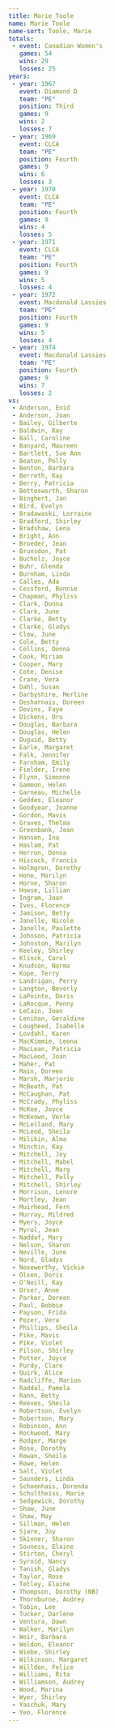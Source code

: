 ```yaml
---
title: Marie Toole
name: Marie Toole
name-sort: Toole, Marie
totals:
 - event: Canadian Women's
   games: 54
   wins: 29
   losses: 25
years:
 - year: 1967
   event: Diamond D
   team: "PE"
   position: Third
   games: 9
   wins: 2
   losses: 7
 - year: 1969
   event: CLCA
   team: "PE"
   position: Fourth
   games: 9
   wins: 6
   losses: 3
 - year: 1970
   event: CLCA
   team: "PE"
   position: Fourth
   games: 9
   wins: 4
   losses: 5
 - year: 1971
   event: CLCA
   team: "PE"
   position: Fourth
   games: 9
   wins: 5
   losses: 4
 - year: 1972
   event: Macdonald Lassies
   team: "PE"
   position: Fourth
   games: 9
   wins: 5
   losses: 4
 - year: 1974
   event: Macdonald Lassies
   team: "PE"
   position: Fourth
   games: 9
   wins: 7
   losses: 2
vs:
 - Anderson, Enid
 - Anderson, Joan
 - Bailey, Gilberte
 - Baldwin, Kay
 - Ball, Caroline
 - Banyard, Maureen
 - Bartlett, Sue Ann
 - Beaton, Polly
 - Benton, Barbara
 - Berreth, Kay
 - Berry, Patricia
 - Bettesworth, Sharon
 - Binghert, Jan
 - Bird, Evelyn
 - Bradawaski, Lorraine
 - Bradford, Shirley
 - Bradshaw, Lena
 - Bright, Ann
 - Broeder, Jean
 - Brunsdon, Pat
 - Bucholz, Joyce
 - Buhr, Glenda
 - Burnham, Linda
 - Calles, Ada
 - Cessford, Bonnie
 - Chapman, Phyliss
 - Clark, Donna
 - Clark, June
 - Clarke, Betty
 - Clarke, Gladys
 - Clow, June
 - Cole, Betty
 - Collins, Donna
 - Cook, Miriam
 - Cooper, Mary
 - Cote, Denise
 - Crane, Vera
 - Dahl, Susan
 - Darbyshire, Merline
 - Desharnais, Doreen
 - Devins, Faye
 - Dickens, Dru
 - Douglas, Barbara
 - Douglas, Helen
 - Duguid, Betty
 - Earle, Margaret
 - Falk, Jennifer
 - Farnham, Emily
 - Fielder, Irene
 - Flynn, Simonne
 - Gammon, Helen
 - Garneau, Michelle
 - Geddes, Eleanor
 - Goodyear, Joanne
 - Gordon, Mavis
 - Graves, Thelma
 - Greenbank, Jean
 - Hansen, Ina
 - Haslam, Pat
 - Herron, Donna
 - Hiscock, Francis
 - Holmgren, Dorothy
 - Hone, Marilyn
 - Horne, Sharon
 - Howse, Lillian
 - Ingram, Joan
 - Ives, Florence
 - Jamison, Betty
 - Janelle, Nicole
 - Janelle, Paulette
 - Johnson, Patricia
 - Johnston, Marilyn
 - Keeley, Shirley
 - Klinck, Carol
 - Knudson, Norma
 - Kope, Terry
 - Landrigan, Perry
 - Langton, Beverly
 - LaPointe, Doris
 - LaRocque, Penny
 - LeCain, Joan
 - Lenihan, Geraldine
 - Lougheed, Isabelle
 - Lovdahl, Karen
 - MacKimmie, Leona
 - MacLean, Patricia
 - MacLeod, Joan
 - Maher, Pat
 - Main, Doreen
 - Marsh, Marjorie
 - McBeath, Pat
 - McCaughan, Pat
 - McCrady, Phyliss
 - McKee, Joyce
 - McKeown, Verle
 - McLelland, Mary
 - McLeod, Sheila
 - Milikin, Alma
 - Minchin, Kay
 - Mitchell, Joy
 - Mitchell, Mabel
 - Mitchell, Marg
 - Mitchell, Polly
 - Mitchell, Shirley
 - Morrison, Lenore
 - Mortley, Jean
 - Muirhead, Fern
 - Murray, Mildred
 - Myers, Joyce
 - Myrol, Jean
 - Naddaf, Mary
 - Nelson, Sharon
 - Neville, June
 - Nord, Gladys
 - Noseworthy, Vickie
 - Olsen, Doris
 - O'Neill, Kay
 - Orser, Anne
 - Parker, Doreen
 - Paul, Bobbie
 - Payson, Frida
 - Pezer, Vera
 - Phillips, Sheila
 - Pike, Mavis
 - Pike, Violet
 - Pilson, Shirley
 - Potter, Joyce
 - Purdy, Clare
 - Quirk, Alice
 - Radcliffe, Marion
 - Raddal, Pamela
 - Rann, Betty
 - Reeves, Sheila
 - Robertson, Evelyn
 - Robertson, Mary
 - Robinson, Ann
 - Rockwood, Mary
 - Rodger, Marge
 - Rose, Dorothy
 - Rowan, Sheila
 - Rowe, Helen
 - Salt, Violet
 - Saunders, Linda
 - Schoenhais, Dorenda
 - Schultheiss, Marie
 - Sedgewick, Dorothy
 - Shaw, June
 - Shaw, May
 - Sillman, Helen
 - Sjare, Joy
 - Skinner, Sharon
 - Souness, Elaine
 - Stirton, Cheryl
 - Syroid, Nancy
 - Tanish, Gladys
 - Taylor, Rose
 - Tetley, Elaine
 - Thompson, Dorothy (NB)
 - Thornburne, Audrey
 - Tobin, Lee
 - Tucker, Darlene
 - Ventura, Dawn
 - Walker, Marilyn
 - Weir, Barbara
 - Weldon, Eleanor
 - Wiebe, Shirley
 - Wilkinson, Margaret
 - Willdon, Felice
 - Williams, Rita
 - Williamson, Audrey
 - Wood, Marina
 - Wyer, Shirley
 - Yaschuk, Mary
 - Yeo, Florence
---
```


